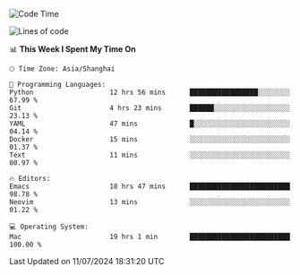<!--START_SECTION:waka-->
![Code Time](http://img.shields.io/badge/Code%20Time-2%2C057%20hrs%2026%20mins-blue)

![Lines of code](https://img.shields.io/badge/From%20Hello%20World%20I%27ve%20Written-308.1%20thousand%20lines%20of%20code-blue)

📊 **This Week I Spent My Time On** 

```text
🕑︎ Time Zone: Asia/Shanghai

💬 Programming Languages: 
Python                   12 hrs 56 mins      █████████████████░░░░░░░░   67.99 % 
Git                      4 hrs 23 mins       ██████░░░░░░░░░░░░░░░░░░░   23.13 % 
YAML                     47 mins             █░░░░░░░░░░░░░░░░░░░░░░░░   04.14 % 
Docker                   15 mins             ░░░░░░░░░░░░░░░░░░░░░░░░░   01.37 % 
Text                     11 mins             ░░░░░░░░░░░░░░░░░░░░░░░░░   00.97 % 

🔥 Editors: 
Emacs                    18 hrs 47 mins      █████████████████████████   98.78 % 
Neovim                   13 mins             ░░░░░░░░░░░░░░░░░░░░░░░░░   01.22 % 

💻 Operating System: 
Mac                      19 hrs 1 min        █████████████████████████   100.00 % 
```


 Last Updated on 11/07/2024 18:31:20 UTC
<!--END_SECTION:waka-->
